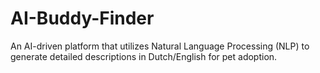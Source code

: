 # AI-Buddy-Finder
An AI-driven platform that utilizes Natural Language Processing (NLP) to generate detailed descriptions in Dutch/English for pet adoption.
